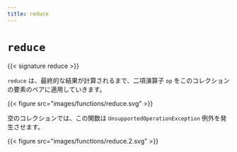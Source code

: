 ```yaml
---
title: reduce
---
```


# `reduce`

{{< signature reduce >}}

`reduce` は、最終的な結果が計算されるまで、二項演算子 `op` をこのコレクションの要素のペアに適用していきます。

{{< figure src="images/functions/reduce.svg" >}}

空のコレクションでは、この関数は `UnsupportedOperationException` 例外を発生させます。

{{< figure src="images/functions/reduce.2.svg" >}}
